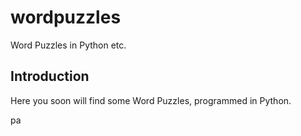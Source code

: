 # wordpuzzles
Word Puzzles in Python etc.

## Introduction
Here you soon will find some Word Puzzles, programmed in Python.

pa
